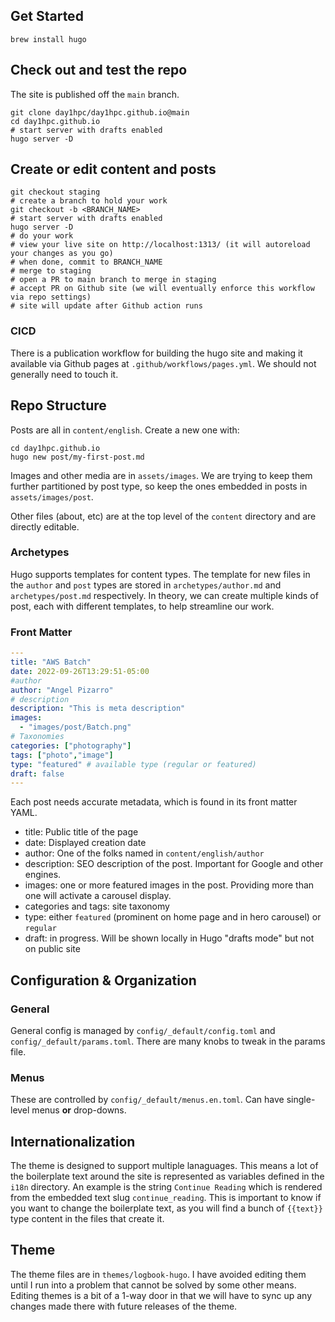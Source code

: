 ## Get Started

```shell
brew install hugo
```

## Check out and test the repo

The site is published off the `main` branch. 

```shell
git clone day1hpc/day1hpc.github.io@main
cd day1hpc.github.io
# start server with drafts enabled
hugo server -D
```

## Create or edit content and posts
```shell
git checkout staging
# create a branch to hold your work
git checkout -b <BRANCH_NAME>
# start server with drafts enabled
hugo server -D
# do your work
# view your live site on http://localhost:1313/ (it will autoreload your changes as you go)
# when done, commit to BRANCH_NAME
# merge to staging
# open a PR to main branch to merge in staging 
# accept PR on Github site (we will eventually enforce this workflow via repo settings)
# site will update after Github action runs
```

### CICD

There is a publication workflow for building the hugo site and making it available via Github pages at `.github/workflows/pages.yml`. We should not generally need to touch it.

## Repo Structure

Posts are all in `content/english`. Create a new one with: 

```shell
cd day1hpc.github.io
hugo new post/my-first-post.md
```

Images and other media are in `assets/images`. We are trying to keep them further partitioned by post type, so keep the ones embedded in posts in `assets/images/post`.

Other files (about, etc) are at the top level of the `content` directory and are directly editable. 

### Archetypes

Hugo supports templates for content types. The template for new files in the `author` and `post` types are stored in `archetypes/author.md` and `archetypes/post.md` respectively. In theory, we can create multiple kinds of post, each with different templates, to help streamline our work. 

### Front Matter

```yaml
---
title: "AWS Batch"
date: 2022-09-26T13:29:51-05:00
#author
author: "Angel Pizarro"
# description
description: "This is meta description"
images:
  - "images/post/Batch.png"
# Taxonomies
categories: ["photography"]
tags: ["photo","image"]
type: "featured" # available type (regular or featured)
draft: false
---
```

Each post needs accurate metadata, which is found in its front matter YAML. 
* title: Public title of the page
* date: Displayed creation date
* author: One of the folks named in `content/english/author`
* description: SEO description of the post. Important for Google and other engines. 
* images: one or more featured images in the post. Providing more than one will activate a carousel display.
* categories and tags: site taxonomy
* type: either `featured` (prominent on home page and in hero carousel) or `regular`
* draft: in progress. Will be shown locally in Hugo "drafts mode" but not on public site

## Configuration & Organization

### General

General config is managed by `config/_default/config.toml` and `config/_default/params.toml`.  There are many knobs to tweak in the params file.

### Menus

These are controlled by `config/_default/menus.en.toml`. Can have single-level menus **or** drop-downs.

## Internationalization

The theme is designed to support multiple lanaguages. This means a lot of the boilerplate text around the site is represented as variables defined in the `i18n` directory. An example is the string `Continue Reading` which is rendered from the embedded text slug `continue_reading`. This is important to know if you want to change the boilerplate text, as you will find a bunch of `{{text}}` type content in the files that create it.


## Theme

The theme files are in `themes/logbook-hugo`. I have avoided editing them until I run into a problem that cannot be solved by some other means. Editing themes is a bit of a 1-way door in that we will have to sync up any changes made there with future releases of the theme. 

